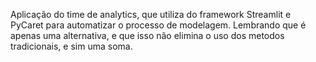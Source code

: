 Aplicação do time de analytics, que utiliza do framework Streamlit e PyCaret para automatizar o processo de modelagem. Lembrando que é apenas uma alternativa, e que isso não elimina o uso dos metodos tradicionais, e sim uma soma.